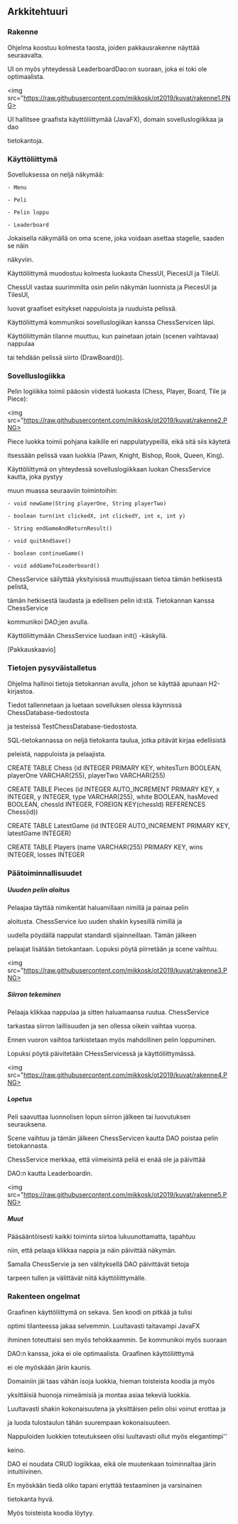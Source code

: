 ## Arkkitehtuuri

### Rakenne

Ohjelma koostuu kolmesta taosta, joiden pakkausrakenne näyttää seuraavalta. 

UI on myös yhteydessä LeaderboardDao:on suoraan, joka ei toki ole optimaalista.

<img src="https://raw.githubusercontent.com/mikkosk/ot2019/kuvat/rakenne1.PNG>

UI hallitsee graafista käyttöliittymää (JavaFX), domain sovelluslogiikkaa ja dao

tietokantoja.


### Käyttöliittymä

Sovelluksessa on neljä näkymää:

	- Menu

	- Peli

	- Pelin loppu

	- Leaderboard

Jokaisella näkymällä on oma scene, joka voidaan asettaa stagelle, saaden se näin

näkyviin.

Käyttöliittymä muodostuu kolmesta luokasta ChessUI, PiecesUI ja TileUI. 

ChessUI vastaa suurimmilta osin pelin näkymän luonnista ja PiecesUI ja TilesUI,

luovat graafiset esitykset nappuloista ja ruuduista pelissä.

Käyttöliittymä kommunikoi sovelluslogiikan kanssa ChessServicen läpi.


Käyttöliittymän tilanne muuttuu, kun painetaan jotain (scenen vaihtavaa) nappulaa

tai tehdään pelissä siirto (DrawBoard()).



### Sovelluslogiikka

Pelin logiiikka toimii pääosin viidestä luokasta (Chess, Player, Board, Tile ja Piece):

<img src="https://raw.githubusercontent.com/mikkosk/ot2019/kuvat/rakenne2.PNG>

Piece luokka toimii pohjana kaikille eri nappulatyypeillä, eikä sitä siis käytetä

itsessään pelissä vaan luokkia (Pawn, Knight, Bishop, Rook, Queen, King).

Käyttöliittymä on yhteydessä sovelluslogiikkaan luokan ChessService kautta, joka pystyy

muun muassa seuraaviin toimintoihin:

	- void newGame(String playerOne, String playerTwo)

	- boolean turn(int clickedX, int clickedY, int x, int y)

	- String endGameAndReturnResult()

	- void quitAndSave()

	- boolean continueGame()

	- void addGameToLeaderboard()

ChessService säilyttää yksityisissä muuttujissaan tietoa tämän hetkisestä pelistä,

tämän hetkisestä laudasta ja edellisen pelin id:stä. Tietokannan kanssa ChessService

kommunikoi DAO;jen avulla.


Käyttöliittymään ChessService luodaan init() -käskyllä.

[Pakkauskaavio]



### Tietojen pysyväistalletus

Ohjelma hallinoi tietoja tietokannan avulla, johon se käyttää apunaan H2-kirjastoa.

Tiedot tallennetaan ja luetaan sovelluksen olessa käynnissä ChessDatabase-tiedostosta

ja testeissä TestChessDatabase-tiedostosta.

SQL-tietokannassa on neljä tietokanta taulua, jotka pitävät kirjaa edellisistä

peleistä, nappuloista ja pelaajista.


CREATE TABLE Chess (id INTEGER PRIMARY KEY, whitesTurn BOOLEAN, playerOne VARCHAR(255), playerTwo VARCHAR(255)

CREATE TABLE Pieces (id INTEGER AUTO_INCREMENT PRIMARY KEY, x INTEGER, y INTEGER, type VARCHAR(255), white BOOLEAN, hasMoved BOOLEAN, chessId INTEGER, FOREIGN KEY(chessId) REFERENCES Chess(id))

CREATE TABLE LatestGame (id INTEGER AUTO_INCREMENT PRIMARY KEY, latestGame INTEGER)

CREATE TABLE Players (name VARCHAR(255) PRIMARY KEY, wins INTEGER, losses INTEGER


### Päätoiminnallisuudet

##### Uuuden pelin aloitus

Pelaajaa täyttää nimikentät haluamillaan nimillä ja painaa pelin

aloitusta. ChessService luo uuden shakin kysesillä nimillä ja 

uudella pöydällä nappulat standardi sijainneillaan. Tämän jälkeen

pelaajat lisätään tietokantaan. Lopuksi pöytä piirretään ja scene vaihtuu.

<img src="https://raw.githubusercontent.com/mikkosk/ot2019/kuvat/rakenne3.PNG>


##### Siirron tekeminen

Pelaaja klikkaa nappulaa ja sitten haluamaansa ruutua. ChessService

tarkastaa siirron laillisuuden ja sen ollessa oikein vaihtaa vuoroa.

Ennen vuoron vaihtoa tarkistetaan myös mahdollinen pelin loppuminen.

Lopuksi pöytä päivitetään CHessServicessä ja käyttöliittymässä.

<img src="https://raw.githubusercontent.com/mikkosk/ot2019/kuvat/rakenne4.PNG>


##### Lopetus

Peli saavuttaa luonnolisen lopun siirron jälkeen tai luovutuksen seurauksena.

Scene vaihtuu ja tämän jälkeen ChessServicen kautta DAO poistaa pelin tietokannasta.

ChessService merkkaa, että viimeisintä peliä ei enää ole ja päivittää

DAO:n kautta Leaderboardin.

<img src="https://raw.githubusercontent.com/mikkosk/ot2019/kuvat/rakenne5.PNG>


##### Muut

Pääsääntöisesti kaikki toiminta siirtoa lukuunottamatta, tapahtuu

niin, että pelaaja klikkaa nappia ja näin päivittää näkymän.

Samalla ChessServie ja sen välityksellä DAO päivittävät tietoja

tarpeen tullen ja välittävät niitä käyttöliittymälle.


### Rakenteen ongelmat

Graafinen käyttöliittymä on sekava. Sen koodi on pitkää ja tulisi

optimi tilanteessa jakaa selvemmin. Luultavasti taitavampi JavaFX 

ihminen toteuttaisi sen myös tehokkaammin. Se kommunikoi myös suoraan

DAO:n kanssa, joka ei ole optimaalista. Graafinen käyttöliitttymä

ei ole myöskään järin kaunis.



Domainiin jäi taas vähän isoja luokkia, hieman toisteista koodia ja myös

yksittäisiä huonoja nimeämisiä ja montaa asiaa tekeviä luokkia.

Luultavasti shakin kokonaisuutena ja yksittäisen pelin olisi voinut erottaa ja 

ja luoda tulostaulun tähän suurempaan kokonaisuuteen.

Nappuloiden luokkien toteutukseen olisi luultavasti ollut myös elegantimpi''

keino.


DAO ei noudata CRUD logiikkaa, eikä ole muutenkaan toiminnaltaa järin intuitiivinen.

En myöskään tiedä oliko tapani eriyttää testaaminen ja varsinainen

tietokanta hyvä.

Myös toisteista koodia löytyy.


